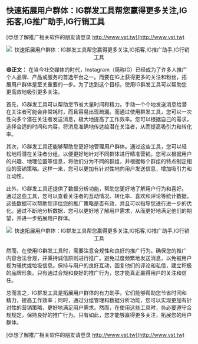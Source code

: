 ## **快速拓展用户群体：IG群发工具帮您赢得更多关注,IG拓客,IG推广助手,IG行销工具**

[😍想了解推广相关软件的朋友请登录 http://www.vst.tw](http://www.vst.tw)

 <center><img src="https://vst.tw/MP4/tuiguang/png/4.png" alt="快速拓展用户群体：IG群发工具帮您赢得更多关注,IG拓客,IG推广助手,IG行销工具"></center>

**😄正文：**
在当今社交媒体的时代，Instagram（简称IG）已经成为了许多人推广个人品牌、产品或服务的首选平台之一。而要在IG上获得更多的关注和粉丝，拓展用户群体是至关重要的一步。为了达到这个目标，使用IG群发工具可以帮助您更高效地吸引更多关注。

首先，IG群发工具可以帮助您节省大量时间和精力。手动一个个地发送消息给潜在关注者可能会非常耗时，而且容易出现疏漏。而通过使用群发工具，您可以一次性向多个潜在关注者发送消息，极大地提高了工作效率。您可以根据自己的需求，选择合适的时间和内容，将消息准确地传达给潜在关注者，从而提高吸引力和转化率。

其次，IG群发工具还能够帮助您更好地管理用户群体。通过这些工具，您可以轻松地将潜在关注者分组，以便更好地针对不同群体进行精准营销。您可以根据用户的兴趣、地理位置等信息，将他们分为不同的群组，并根据每个群组的特点制定相应的营销策略。这样一来，您可以更加有针对性地向用户发送信息，增加吸引力和互动性。

此外，IG群发工具还提供了数据分析功能，帮助您更好地了解用户行为和喜好。通过这些工具，您可以查看关注者的互动情况、转化率、喜欢和评论等统计数据。这些数据可以帮助您评估您的推广策略是否有效，并且可以指导您进行进一步的优化。通过不断地分析数据，您可以更好地了解用户需求，从而更好地满足他们的期望，并进一步拓展用户群体。

 <center><img src="https://vst.tw/MP4/tuiguang/png/4.png" alt="快速拓展用户群体：IG群发工具帮您赢得更多关注,IG拓客,IG推广助手,IG行销工具"></center>

然而，在使用IG群发工具时，需要注意合规性和良好的推广行为。确保您的推广内容合法合规，并秉持诚信原则进行推广。避免过度频繁地发送消息，以免被用户视为骚扰或垃圾信息。保持与用户的良好互动，回复他们的评论和私信，建立积极的品牌形象。只有通过合规和良好的推广行为，您才能真正赢得用户的关注和信任。

总而言之，IG群发工具是拓展用户群体的有力助手。它们能够帮助您节省时间和精力，提高工作效率；同时，通过分组管理和数据分析功能，您可以实现更加有针对性的营销策略，更好地满足用户需求。然而，在使用这些工具时，务必要遵守合规规定，保持良好的推广行为。只有如此，您才能够赢得更多关注，拓展您的用户群体。

[😍想了解推广相关软件的朋友请登录 http://www.vst.tw](http://www.vst.tw)



